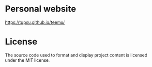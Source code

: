 # Personal website

https://tupsu.github.io/teemu/

# License
The source code used to format and display project content is licensed under the MIT license.
